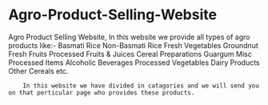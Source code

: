 # Agro-Product-Selling-Website
Agro Product Selling Website, In this website we provide all types of agro products like:-
        Basmati Rice
        Non-Basmati Rice
        Fresh Vegetables
        Groundnut
        Fresh Fruits
        Processed Fruits & Juices
        Cereal Preparations
        Guargum
        Misc Processed Items
        Alcoholic Beverages
        Processed Vegetables
        Dairy Products
        Other Cereals etc.
        
        In this website we have divided in catagories and we will send you on that perticular page who provides these products.
